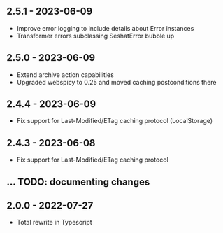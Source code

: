 ## 2.5.1 - 2023-06-09

* Improve error logging to include details about Error instances
* Transformer errors subclassing SeshatError bubble up

## 2.5.0 - 2023-06-09

* Extend archive action capabilities
* Upgraded webspicy to 0.25 and moved caching postconditions there

## 2.4.4 - 2023-06-09

* Fix support for Last-Modified/ETag caching protocol (LocalStorage)

## 2.4.3 - 2023-06-08

* Fix support for Last-Modified/ETag caching protocol

## ... TODO: documenting changes

## 2.0.0 - 2022-07-27

* Total rewrite in Typescript
